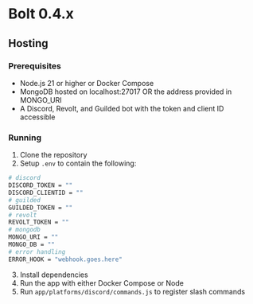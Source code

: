 # Bolt 0.4.x

## Hosting

### Prerequisites

- Node.js 21 or higher or Docker Compose
- MongoDB hosted on localhost:27017 OR the address provided in MONGO_URI
- A Discord, Revolt, and Guilded bot with the token and client ID accessible

### Running

1. Clone the repository
2. Setup `.env` to contain the following:

```sh
# discord
DISCORD_TOKEN = ""
DISCORD_CLIENTID = ""
# guilded
GUILDED_TOKEN = ""
# revolt
REVOLT_TOKEN = ""
# mongodb
MONGO_URI = ""
MONGO_DB = ""
# error handling
ERROR_HOOK = "webhook.goes.here"
```

3. Install dependencies
4. Run the app with either Docker Compose or Node
5. Run `app/platforms/discord/commands.js` to register slash commands
